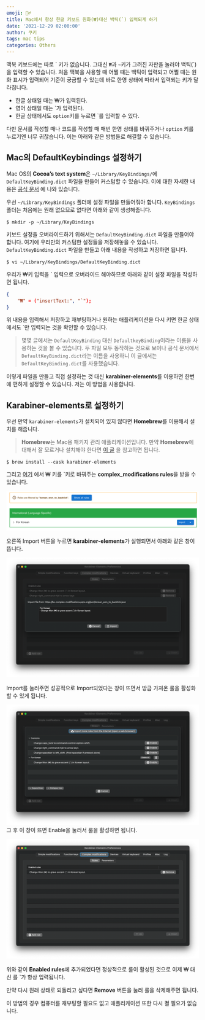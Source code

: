 ```yaml
---
emoji: 👮‍♂️
title: Mac에서 항상 한글 키보드 원화(₩)대신 백틱(`) 입력되게 하기
date: '2021-12-29 02:00:00'
author: 쿠키
tags: mac tips
categories: Others
---
```

맥북 키보드에는 따로 \` 키가 없습니다. 그대신 `₩`과 `~`키가 그려진 자판을 눌러야 백틱(`)을 입력할 수 있습니다.
처음 맥북을 사용할 때 어쩔 때는 백틱이 입력되고 어쩔 때는 원화 표시가 입력되어 기준이 궁금할 수 있는데 바로 한영 상태에 따라서 입력되는 키가 달라집니다.
- 한글 상태일 때는 ₩가 입력된다.
- 영어 상태일 때는 \`가 입력된다.
- 한글 상태에서도 `option`키를 누르면 \`를 입력할 수 있다.

다만 문서를 작성할 때나 코드를 작성할 때 매번 한영 상태를 바꿔주거나 `option` 키를 누르기엔 너무 귀찮습니다. 이는 아래와 같은 방법들로 해결할 수 있습니다.

## Mac의 DefaultKeybindings 설정하기 
Mac OS의 **Cocoa’s text system**은 `~/Library/KeyBindings/`에 `DefaultKeyBinding.dict` 파일을 만들어 커스텀할 수 있습니다.
이에 대한 자세한 내용은 [공식 문서](https://developer.apple.com/library/archive/documentation/Cocoa/Conceptual/EventOverview/TextDefaultsBindings/TextDefaultsBindings.html) 에 나와 있습니다.

우선 `~/Library/KeyBindings` 폴더에 설정 파일을 만들어줘야 합니다. `KeyBindings` 폴더는 처음에는 원래 없으므로 없다면 아래와 같이 생성해줍니다.

```shell
$ mkdir -p ~/Library/KeyBindings
```

키보드 설정을 오버라이드하기 위해서는 `DefaultKeyBinding.dict` 파일을 만들어야 합니다. 여기에 우리만의 커스텀한 설정들을 저장해놓을 수 있습니다.
`DefaultKeyBinding.dict` 파일을 만들고 아래 내용을 작성하고 저장하면 됩니다.

```shell
$ vi ~/Library/KeyBindings/DefaultKeyBinding.dict
```

우리가 ₩키 입력을 \` 입력으로 오버라이드 해야하므로 아래와 같이 설정 파일을 작성하면 됩니다.

```json
{
    "₩" = ("insertText:", "`");
}
```

위 내용을 입력해서 저장하고 재부팅하거나 원하는 애플리케이션을 다시 키면 한글 상태에서도 \`만 입력되는 것을 확인할 수 있습니다.

> 몇몇 글에서는 `DefaultKeyBinding` 대신 `DefaultkeyBinding`이라는 이름을 사용하는 것을 볼 수 있습니다.
> 두 파일 모두 동작하는 것으로 보이나 공식 문서에서 `DefaultKeyBinding.dict`라는 이름을 사용하니 이 글에서는 `DefaultKeyBinding.dict`를 사용했습니다.

이렇게 파일을 만들고 직접 설정하는 것 대신 **karabiner-elements**를 이용하면 한번에 편하게 설정할 수 있습니다. 저는 이 방법을 사용합니다.

## Karabiner-elements로 설정하기
우선 만약 `karabiner-elements`가 설치되어 있지 않다면 **Homebrew**를 이용해서 설치를 해줍니다.

> **Homebrew**는 Mac용 패키지 관리 애플리케이션입니다. 만약 **Homebrew**에 대해서 잘 모르거나 설치해야 한다면 [이 글](https://www.44bits.io/ko/keyword/homebrew) 을 참고하면 됩니다.

```shell
$ brew install --cask karabiner-elements
```

그리고 [여기](https://ke-complex-modifications.pqrs.org/#korean_won_to_backtick) 에서
₩ 키를 \`키로 바꿔주는 **complex_modifications rules**을 받을 수 있습니다.

![img.png](img.png)

오른쪽 Import 버튼을 누르면 **karabiner-elements**가 실행되면서 아래와 같은 창이 뜹니다.

![img_1.png](img_1.png)

Import를 눌러주면 성공적으로 Import되었다는 창이 뜨면서 방금 가져온 룰을 활성화 할 수 있게 됩니다.

![img_2.png](img_2.png)
그 후 이 창이 뜨면 Enable을 눌러서 룰을 활성하면 됩니다.

![img_3.png](img_3.png)

위와 같이 **Enabled rules**에 추가되었다면 정상적으로 룰이 활성된 것으로 이제 ₩ 대신 를 \`가 항상 입력됩니다.

만약 다시 원래 상태로 되돌리고 싶다면 **Remove** 버튼을 눌러 룰을 삭제해주면 됩니다.

이 방법의 경우 컴퓨터를 재부팅할 필요도 없고 애플리케이션 또한 다시 켤 필요가 없습니다.

```toc
```
